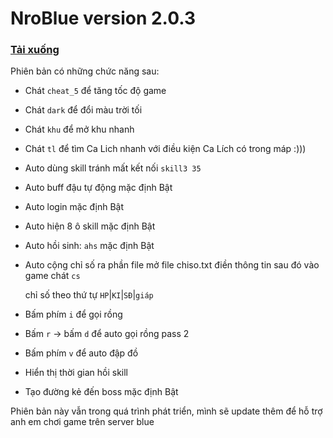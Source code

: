 # NroBlue version 2.0.3
### [Tải xuống](https://github.com/DauDau432/NroBlue/blob/main/Mod%20NroBlue.zip?raw=true)

Phiên bản có những chức năng sau:
- Chát `cheat_5` để tăng tốc độ game 
- Chát `dark` để đổi màu trời tối
- Chát `khu` để mở khu nhanh
- Chát `tl` để tìm Ca Lich nhanh với điều kiện Ca Lích có trong máp :))) 
- Auto dùng skill tránh mất kết nối `skill3 35`
- Auto buff đậu tự động mặc định Bật
- Auto login mặc định Bật
- Auto hiện 8 ô skill mặc định Bật
- Auto hồi sinh: `ahs` mặc định Bật
- Auto cộng chỉ số ra phần file mở file chiso.txt điền thông tin sau đó vào game chát `cs`

  chỉ số theo thứ tự  `HP`|`KI`|`SĐ`|`giáp` 
- Bấm phím `i` để gọi rồng  
- Bấm `r` -> bấm `d` để auto gọi rồng pass 2   
- Bấm phím `v` để auto đập đồ   
- Hiển thị thời gian hồi skill
- Tạo đường kẻ đến boss mặc định Bật

Phiên bản này vẫn trong quá trình phát triển, mình sẽ update thêm để hỗ trợ anh em chơi game trên server blue


